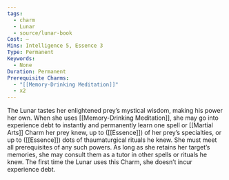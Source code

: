 ```yaml
---
tags:
  - charm
  - Lunar
  - source/lunar-book
Cost: —
Mins: Intelligence 5, Essence 3
Type: Permanent
Keywords:
  - None
Duration: Permanent
Prerequisite Charms:
  - "[[Memory-Drinking Meditation]]"
  - x2
---
```

The Lunar tastes her enlightened prey’s mystical wisdom, making his power her own. When she uses [[Memory-Drinking Meditation]], she may go into experience debt to instantly and permanently learn one spell or [[Martial Arts]] Charm her prey knew, up to ([[Essence]]) of her prey’s specialties, or up to ([[Essence]]) dots of thaumaturgical rituals he knew. She must meet all prerequisites of any such powers. As long as she retains her target’s memories, she may consult them as a tutor in other spells or rituals he knew. The first time the Lunar uses this Charm, she doesn’t incur experience debt.